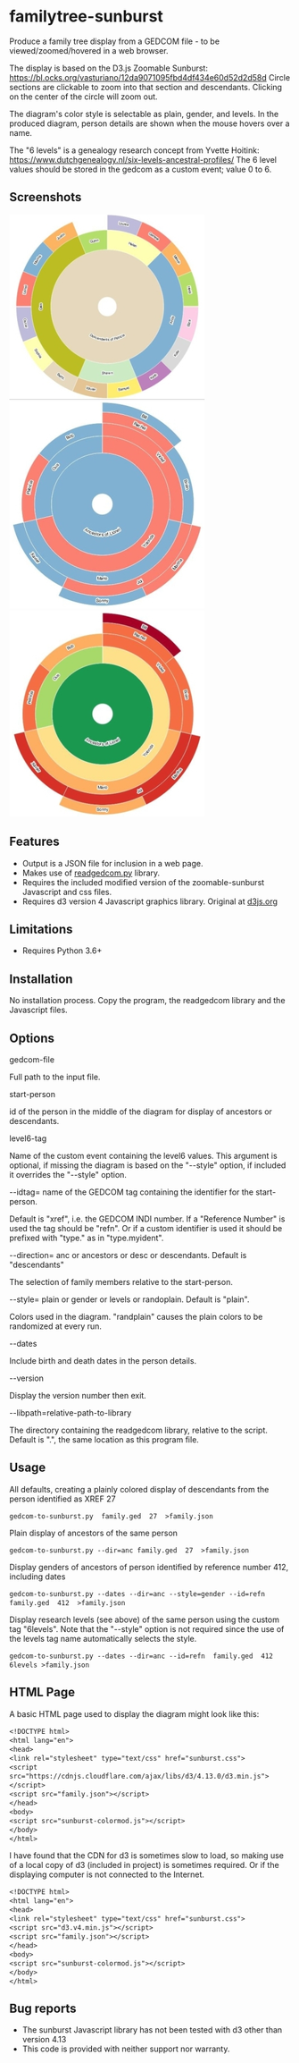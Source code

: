 # familytree-sunburst
Produce a family tree display from a GEDCOM file - to be viewed/zoomed/hovered in a web browser.

The display is based on the D3.js Zoomable Sunburst:
https://bl.ocks.org/vasturiano/12da9071095fbd4df434e60d52d2d58d
  Circle sections are clickable to zoom into that section and descendants. Clicking on the center of the circle will zoom out.

The diagram's color style is selectable as plain, gender, and levels.
In the produced diagram, person details are shown when the mouse hovers over a name.

The "6 levels" is a genealogy research concept from Yvette Hoitink:
https://www.dutchgenealogy.nl/six-levels-ancestral-profiles/
The 6 level values should be stored in the gedcom as a custom event; value 0 to 6.

## Screenshots

![plain](https://github.com/johnandrea/familytree-sunburst/blob/master/examples/plain-small.jpg)
![gender](https://github.com/johnandrea/familytree-sunburst/blob/master/examples/gender-small.jpg)
![levels](https://github.com/johnandrea/familytree-sunburst/blob/master/examples/levels-small.jpg)


## Features

- Output is a JSON file for inclusion in a web page.
- Makes use of [readgedcom.py](https://github.com/johnandrea/readgedcom) library.
- Requires the included modified version of the zoomable-sunburst Javascript and css files.
- Requires d3 version 4 Javascript graphics library. Original at [d3js.org](https://d3js.org/)

## Limitations

- Requires Python 3.6+

## Installation

No installation process. Copy the program, the readgedcom library and the Javascript files.

## Options

gedcom-file

Full path to the input file.

start-person

id of the person in the middle of the diagram for display of ancestors or descendants.

level6-tag

Name of the custom event containing the level6 values. This argument is optional, if missing the diagram is based on the "--style" option, if included it overrides the "--style" option.

--idtag= name of the GEDCOM tag containing the identifier for the start-person.

Default is "xref", i.e. the GEDCOM INDI number. If a "Reference Number" is used the tag should be "refn". Or if a custom identifier is used it should be prefixed with "type." as in "type.myident".

--direction= anc or ancestors or desc or descendants. Default is "descendants"

The selection of family members relative to the start-person.

--style= plain or gender or levels or randoplain. Default is "plain".

Colors used in the diagram. "randplain" causes the plain colors to be randomized at every run.

--dates

Include birth and death dates in the person details.

--version 

Display the version number then exit.

--libpath=relative-path-to-library

The directory containing the readgedcom library, relative to the script. Default is ".", the same location as this program file.

## Usage

All defaults, creating a plainly colored display of descendants from the person identified
as XREF 27
```
gedcom-to-sunburst.py  family.ged  27  >family.json
```

Plain display of ancestors of the same person
```
gedcom-to-sunburst.py --dir=anc family.ged  27  >family.json
```

Display genders of ancestors of person identified by reference number 412, including dates
```
gedcom-to-sunburst.py --dates --dir=anc --style=gender --id=refn  family.ged  412  >family.json
```

Display research levels (see above) of the same person using the custom tag "6levels". Note that the "--style" option is not required since the use of the levels tag name automatically selects the style.
```
gedcom-to-sunburst.py --dates --dir=anc --id=refn  family.ged  412  6levels >family.json
```

## HTML Page

A basic HTML page used to display the diagram might look like this:
```
<!DOCTYPE html>
<html lang="en">
<head>
<link rel="stylesheet" type="text/css" href="sunburst.css">
<script src="https://cdnjs.cloudflare.com/ajax/libs/d3/4.13.0/d3.min.js"></script>
<script src="family.json"></script>
</head>
<body>
<script src="sunburst-colormod.js"></script>
</body>
</html>
```

I have found that the CDN for d3 is sometimes slow to load, so making use of a local copy of d3 (included in project) is sometimes required. Or if the displaying computer is not connected to the Internet.
```
<!DOCTYPE html>
<html lang="en">
<head>
<link rel="stylesheet" type="text/css" href="sunburst.css">
<script src="d3.v4.min.js"></script>
<script src="family.json"></script>
</head>
<body>
<script src="sunburst-colormod.js"></script>
</body>
</html>
```


## Bug reports

- The sunburst Javascript library has not been tested with d3 other than version 4.13
- This code is provided with neither support nor warranty.
